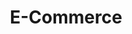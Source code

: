 ---
id: 73
title : E-Commerce
linkurl: https://drive.google.com/drive/folders/1fQXl-LZsdzlrumFj4RincZ6tz4GHNb6u?usp=sharing
fitur: aspekpajak
category: aspekpajak
createdTime : 31/07/2019
modifiedTime : 12/01/2020
topik: Mini Version
img: online.png
---